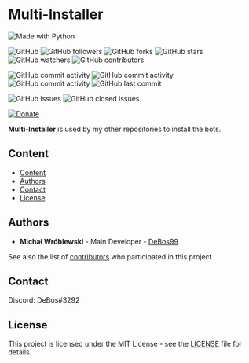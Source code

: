# Multi-Installer

![Made with Python](https://img.shields.io/badge/made%20with-python-0.svg?color=cc2020&labelColor=ff3030&logo=python&logoColor=white&style=for-the-badge)

![GitHub](https://img.shields.io/github/license/DeBos99/multi-installer.svg?color=2020cc&labelColor=5050ff&style=for-the-badge)
![GitHub followers](https://img.shields.io/github/followers/DeBos99.svg?color=2020cc&labelColor=5050ff&style=for-the-badge)
![GitHub forks](https://img.shields.io/github/forks/DeBos99/multi-installer.svg?color=2020cc&labelColor=5050ff&style=for-the-badge)
![GitHub stars](https://img.shields.io/github/stars/DeBos99/multi-installer.svg?color=2020cc&labelColor=5050ff&style=for-the-badge)
![GitHub watchers](https://img.shields.io/github/watchers/DeBos99/multi-installer.svg?color=2020cc&labelColor=5050ff&style=for-the-badge)
![GitHub contributors](https://img.shields.io/github/contributors/DeBos99/multi-installer.svg?color=2020cc&labelColor=5050ff&style=for-the-badge)

![GitHub commit activity](https://img.shields.io/github/commit-activity/w/DeBos99/multi-installer.svg?color=ffaa00&labelColor=ffaa30&style=for-the-badge)
![GitHub commit activity](https://img.shields.io/github/commit-activity/m/DeBos99/multi-installer.svg?color=ffaa00&labelColor=ffaa30&style=for-the-badge)
![GitHub commit activity](https://img.shields.io/github/commit-activity/y/DeBos99/multi-installer.svg?color=ffaa00&labelColor=ffaa30&style=for-the-badge)
![GitHub last commit](https://img.shields.io/github/last-commit/DeBos99/multi-installer.svg?color=ffaa00&labelColor=ffaa30&style=for-the-badge)

![GitHub issues](https://img.shields.io/github/issues-raw/DeBos99/multi-installer.svg?color=cc2020&labelColor=ff3030&style=for-the-badge)
![GitHub closed issues](https://img.shields.io/github/issues-closed-raw/DeBos99/multi-installer.svg?color=10aa10&labelColor=30ff30&style=for-the-badge)

[![Donate](https://www.paypalobjects.com/en_US/i/btn/btn_donateCC_LG.gif)](https://www.paypal.com/cgi-bin/webscr?cmd=_s-xclick&hosted_button_id=NH8JV53DSVDMY)

**Multi-Installer** is used by my other repositories to install the bots.

## Content

- [Content](#content)
- [Authors](#authors)
- [Contact](#contact)
- [License](#license)

## Authors

* **Michał Wróblewski** - Main Developer - [DeBos99](https://github.com/DeBos99)

See also the list of [contributors](https://github.com/DeBos99/ytviewer/contributors) who participated in this project.

## Contact

Discord: DeBos#3292

## License

This project is licensed under the MIT License - see the [LICENSE](LICENSE) file for details.
